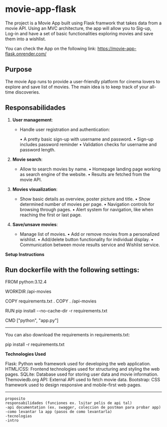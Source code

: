 # movie-app-flask

The project is a Movie App built using Flask framwork that takes data from a movie API. Using an MVC architecture, the app will allow you to Sig-up, Log-in and have a set of basic functionalities exploring movies and save them into a wishlist.

You can check the App on the following link: https://movie-app-flask.onrender.com/

## Purpose

The movie App runs to provide a user-friendly platform for cinema lovers to explore and save list of movies.
The main idea is to keep track of your all-time discoveries.

## Responsabilidades

1. **User management**:
   - Handle user registration and authentication:

      • A pretty basic sign-up with username and password.
      • Sign-up includes password reminder
      • Validation checks for username and password length.

2. **Movie search**:
   - Allow to search movies by name.
      • Homepage landing page working as search engine of the website.
      • Results are fetched from the movie API.

3. **Movies visualization**:
   - Show basic details as overview, poster picture and title.
      • Show determined number of movies per page.
      • Navigation controls for browsing through pages.
      • Alert system for navigation, like when reaching the first or last page.
   
4. **Save/unsave movies**: 
   - Manage list of movies.
      • Add or remove movies from a personalized wishlist.
      • Add/delete button functionality for individual display.
      • Communication between movie results service and Wishlist service.

**Setup Instructions**

Run dockerfile with the following settings:
------------------------------------------

FROM python:3.12.4

WORKDIR /api-movies

COPY requirements.txt .
COPY . /api-movies

RUN pip install --no-cache-dir -r requirements.txt

CMD ["python", "app.py"]

--------------------------------------------

You can also download the requirements in requirements.txt:

pip install -r requirements.txt

**Technologies Used**

Flask: Python web framework used for developing the web application.
HTML/CSS: Frontend technologies used for structuring and styling the web pages.
SQLite: Database used for storing user data and movie information.
Themoviedb.org API: External API used to fetch movie data.
Bootstrap: CSS framework used to design responsive and mobile-first web pages.

------------------------------------------------------------------------------------------------------------------------------------------------------------------------------------------------------------------------------------------------------------------------------------------------------------------------------------------------------------------------------------------------------------------------------------------------------------------------------------------------------------------------------------------------------------------------------------------------------------------------------------------------------------------------------------------------------------------------------------------------------------------------------------------------------------------------------------------------------------------------------------------------------------------------------------------------------------------------------------------
    proposito
    responsabilidades (funciones ex. lsitar pelis de api tal)
    -api documentation (ex. swagger, coleccion de postman para probar app)
    -como levantar la app (pasos de como levantarla)
    -tecnologias
    -intro

    